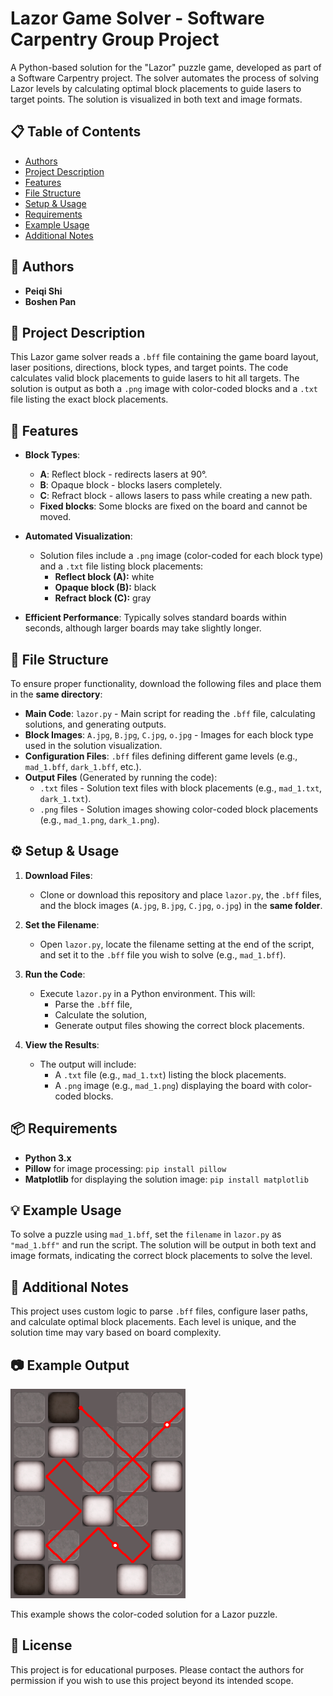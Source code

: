 # Lazor Game Solver - Software Carpentry Group Project

A Python-based solution for the "Lazor" puzzle game, developed as part of a Software Carpentry project. The solver automates the process of solving Lazor levels by calculating optimal block placements to guide lasers to target points. The solution is visualized in both text and image formats.

## 📋 Table of Contents
- [Authors](#authors)
- [Project Description](#project-description)
- [Features](#features)
- [File Structure](#file-structure)
- [Setup & Usage](#setup--usage)
- [Requirements](#requirements)
- [Example Usage](#example-usage)
- [Additional Notes](#additional-notes)

## 👥 Authors
- **Peiqi Shi**
- **Boshen Pan**

## 📖 Project Description
This Lazor game solver reads a `.bff` file containing the game board layout, laser positions, directions, block types, and target points. The code calculates valid block placements to guide lasers to hit all targets. The solution is output as both a `.png` image with color-coded blocks and a `.txt` file listing the exact block placements.

## 🚀 Features
- **Block Types**:
  - **A**: Reflect block - redirects lasers at 90°.
  - **B**: Opaque block - blocks lasers completely.
  - **C**: Refract block - allows lasers to pass while creating a new path.
  - **Fixed blocks**: Some blocks are fixed on the board and cannot be moved.
  
- **Automated Visualization**:
  - Solution files include a `.png` image (color-coded for each block type) and a `.txt` file listing block placements:
    - **Reflect block (A):** white
    - **Opaque block (B):** black
    - **Refract block (C):** gray

- **Efficient Performance**: Typically solves standard boards within seconds, although larger boards may take slightly longer.

## 📁 File Structure
To ensure proper functionality, download the following files and place them in the **same directory**:

- **Main Code**: `lazor.py` - Main script for reading the `.bff` file, calculating solutions, and generating outputs.
- **Block Images**: `A.jpg`, `B.jpg`, `C.jpg`, `o.jpg` - Images for each block type used in the solution visualization.
- **Configuration Files**: `.bff` files defining different game levels (e.g., `mad_1.bff`, `dark_1.bff`, etc.).
- **Output Files** (Generated by running the code):
  - `.txt` files - Solution text files with block placements (e.g., `mad_1.txt`, `dark_1.txt`).
  - `.png` files - Solution images showing color-coded block placements (e.g., `mad_1.png`, `dark_1.png`).

## ⚙️ Setup & Usage

1. **Download Files**:
   - Clone or download this repository and place `lazor.py`, the `.bff` files, and the block images (`A.jpg`, `B.jpg`, `C.jpg`, `o.jpg`) in the **same folder**.

2. **Set the Filename**:
   - Open `lazor.py`, locate the filename setting at the end of the script, and set it to the `.bff` file you wish to solve (e.g., `mad_1.bff`).

3. **Run the Code**:
   - Execute `lazor.py` in a Python environment. This will:
     - Parse the `.bff` file,
     - Calculate the solution,
     - Generate output files showing the correct block placements.

4. **View the Results**:
   - The output will include:
     - A `.txt` file (e.g., `mad_1.txt`) listing the block placements.
     - A `.png` image (e.g., `mad_1.png`) displaying the board with color-coded blocks.

## 📦 Requirements
- **Python 3.x**
- **Pillow** for image processing: `pip install pillow`
- **Matplotlib** for displaying the solution image: `pip install matplotlib`

## 💡 Example Usage
To solve a puzzle using `mad_1.bff`, set the `filename` in `lazor.py` as `"mad_1.bff"` and run the script. The solution will be output in both text and image formats, indicating the correct block placements to solve the level.

## 📝 Additional Notes
This project uses custom logic to parse `.bff` files, configure laser paths, and calculate optimal block placements. Each level is unique, and the solution time may vary based on board complexity.

## 📷 Example Output
![Example Solution](results/yarn_5.png)  

This example shows the color-coded solution for a Lazor puzzle.

## 📄 License
This project is for educational purposes. Please contact the authors for permission if you wish to use this project beyond its intended scope.

